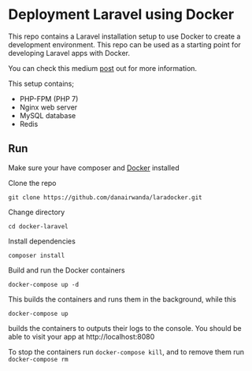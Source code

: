 # Deployment Laravel using Docker
This repo contains a Laravel installation setup to use Docker to create a development environment. This repo can be used as a starting point for developing Laravel apps with Docker.

You can check this medium [post](https://medium.com/@mrfoh/developing-laravel-applications-with-docker-7324c0a0789a) out for more information.

This setup contains;

 - PHP-FPM (PHP 7)
 - Nginx web server
 - MySQL database
 - Redis

## Run
Make sure your have composer and [Docker](https://docs.docker.com/) installed

Clone the repo

    git clone https://github.com/danairwanda/laradocker.git

 Change directory

    cd docker-laravel
  Install dependencies

    composer install
  Build and run the Docker containers

    docker-compose up -d
   This builds the containers and runs them in the background, while this


    docker-compose up
   builds the containers to outputs their logs to the console.
   You should be able to visit your app at http://localhost:8080

To stop the containers run `docker-compose kill`, and to remove them run `docker-compose rm`
